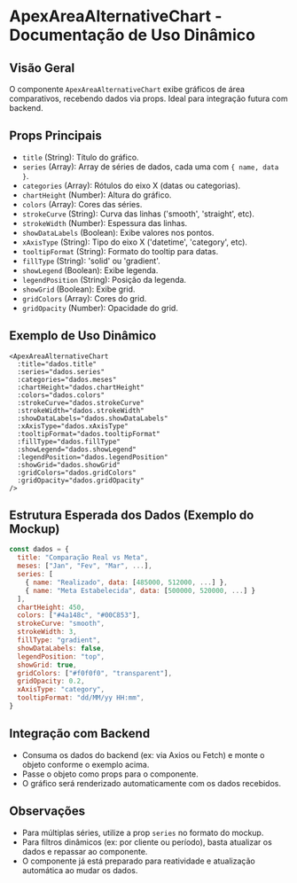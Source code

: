 # ApexAreaAlternativeChart - Documentação de Uso Dinâmico

## Visão Geral

O componente `ApexAreaAlternativeChart` exibe gráficos de área comparativos, recebendo dados via props. Ideal para integração futura com backend.

## Props Principais

- `title` (String): Título do gráfico.
- `series` (Array): Array de séries de dados, cada uma com `{ name, data }`.
- `categories` (Array): Rótulos do eixo X (datas ou categorias).
- `chartHeight` (Number): Altura do gráfico.
- `colors` (Array): Cores das séries.
- `strokeCurve` (String): Curva das linhas ('smooth', 'straight', etc).
- `strokeWidth` (Number): Espessura das linhas.
- `showDataLabels` (Boolean): Exibe valores nos pontos.
- `xAxisType` (String): Tipo do eixo X ('datetime', 'category', etc).
- `tooltipFormat` (String): Formato do tooltip para datas.
- `fillType` (String): 'solid' ou 'gradient'.
- `showLegend` (Boolean): Exibe legenda.
- `legendPosition` (String): Posição da legenda.
- `showGrid` (Boolean): Exibe grid.
- `gridColors` (Array): Cores do grid.
- `gridOpacity` (Number): Opacidade do grid.

## Exemplo de Uso Dinâmico

```vue
<ApexAreaAlternativeChart
  :title="dados.title"
  :series="dados.series"
  :categories="dados.meses"
  :chartHeight="dados.chartHeight"
  :colors="dados.colors"
  :strokeCurve="dados.strokeCurve"
  :strokeWidth="dados.strokeWidth"
  :showDataLabels="dados.showDataLabels"
  :xAxisType="dados.xAxisType"
  :tooltipFormat="dados.tooltipFormat"
  :fillType="dados.fillType"
  :showLegend="dados.showLegend"
  :legendPosition="dados.legendPosition"
  :showGrid="dados.showGrid"
  :gridColors="dados.gridColors"
  :gridOpacity="dados.gridOpacity"
/>
```

## Estrutura Esperada dos Dados (Exemplo do Mockup)

```js
const dados = {
  title: "Comparação Real vs Meta",
  meses: ["Jan", "Fev", "Mar", ...],
  series: [
    { name: "Realizado", data: [485000, 512000, ...] },
    { name: "Meta Estabelecida", data: [500000, 520000, ...] }
  ],
  chartHeight: 450,
  colors: ["#4a148c", "#00C853"],
  strokeCurve: "smooth",
  strokeWidth: 3,
  fillType: "gradient",
  showDataLabels: false,
  legendPosition: "top",
  showGrid: true,
  gridColors: ["#f0f0f0", "transparent"],
  gridOpacity: 0.2,
  xAxisType: "category",
  tooltipFormat: "dd/MM/yy HH:mm",
}
```

## Integração com Backend

- Consuma os dados do backend (ex: via Axios ou Fetch) e monte o objeto conforme o exemplo acima.
- Passe o objeto como props para o componente.
- O gráfico será renderizado automaticamente com os dados recebidos.

## Observações

- Para múltiplas séries, utilize a prop `series` no formato do mockup.
- Para filtros dinâmicos (ex: por cliente ou período), basta atualizar os dados e repassar ao componente.
- O componente já está preparado para reatividade e atualização automática ao mudar os dados.
